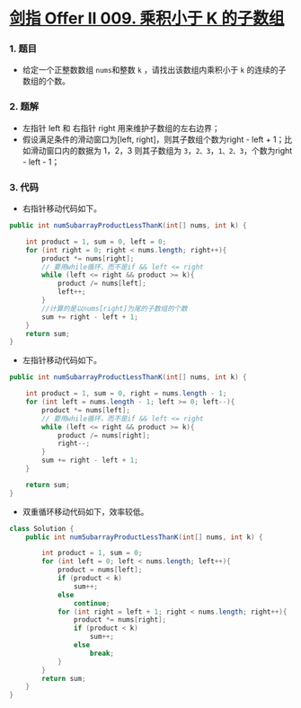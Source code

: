 # [剑指 Offer II 009. 乘积小于 K 的子数组](https://leetcode.cn/problems/ZVAVXX/)

### 1. 题目

- 给定一个正整数数组 `nums`和整数 `k` ，请找出该数组内乘积小于 `k` 的连续的子数组的个数。




### 2. 题解

- 左指针 left 和 右指针 right 用来维护子数组的左右边界；
- 假设满足条件的滑动窗口为[left, right]，则其子数组个数为right - left + 1；比如滑动窗口内的数据为 1，2，3 则其子数组为 `3`，`2、3`，`1、2、3`，个数为right - left - 1；



### 3. 代码

- 右指针移动代码如下。

```java
public int numSubarrayProductLessThanK(int[] nums, int k) {

    int product = 1, sum = 0, left = 0;
    for (int right = 0; right < nums.length; right++){
        product *= nums[right];
        // 要用while循环，而不是if && left <= right 
        while (left <= right && product >= k){
            product /= nums[left];
            left++;
        }
        //计算的是以nums[right]为尾的子数组的个数
        sum += right - left + 1;
    }
    return sum;
}
```

- 左指针移动代码如下。

```java
public int numSubarrayProductLessThanK(int[] nums, int k) {

    int product = 1, sum = 0, right = nums.length - 1;
    for (int left = nums.length - 1; left >= 0; left--){
        product *= nums[left];
        // 要用while循环，而不是if && left <= right 
        while (left <= right && product >= k){
            product /= nums[right];
            right--;
        }
        sum += right - left + 1;
    }

    return sum;
}
```

- 双重循环移动代码如下，效率较低。

```java
class Solution {
    public int numSubarrayProductLessThanK(int[] nums, int k) {

        int product = 1, sum = 0;
        for (int left = 0; left < nums.length; left++){
            product = nums[left];
            if (product < k)
                sum++;
            else
                continue;
            for (int right = left + 1; right < nums.length; right++){
                product *= nums[right];
                if (product < k)
                    sum++;
                else
                    break;
            }
        }
        return sum;
    }
}
```

